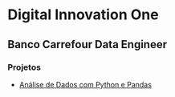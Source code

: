 # Digital Innovation One
## Banco Carrefour Data Engineer
### Projetos
- [Análise de Dados com Python e Pandas](https://github.com/tiagowalzer/digital_innovation_one/blob/main/banco_carrefour_data_engineer/project/data_analytics_with_python_and_pandas/)

